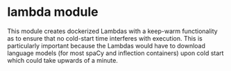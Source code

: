 # lambda module

This module creates dockerized Lambdas with a keep-warm functionality as to ensure
that no cold-start time interferes with execution. This is particularly important because
the Lambdas would have to download language models (for most spaCy and inflection containers)
upon cold start which could take upwards of a minute.